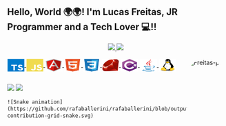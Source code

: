 ## Hello, World 🌍🌍! I'm Lucas Freitas, JR Programmer and a Tech Lover 💻!! 

<div align="center">
  <a href="https://github.com/lucasfreitas242">
  <img height="180em" src="https://github-readme-stats.vercel.app/api?username=lucasfreitas242&show_icons=true&theme=dark&include_all_commits=true&count_private=true"/>
  <img height="180em" src="https://github-readme-stats.vercel.app/api/top-langs/?username=lucasfreitas242&layout=compact&langs_count=7&theme=dark"/>
</div>
  
  <div style="display: inline_block"><br>
  <img align="center" alt="Freitas-Ts" height="30" width="40" src="https://raw.githubusercontent.com/devicons/devicon/master/icons/typescript/typescript-plain.svg">
  <img align="center" alt="Freitas-Js" height="30" width="40" src="https://raw.githubusercontent.com/devicons/devicon/master/icons/javascript/javascript-plain.svg">
  <img align="center" alt="Freitas-Angular" height="30" width="40" src="https://raw.githubusercontent.com/devicons/devicon/master/icons/angularjs/angularjs-original.svg">
  <img align="center" alt="Freitas-HTML" height="30" width="40" src="https://raw.githubusercontent.com/devicons/devicon/master/icons/html5/html5-original.svg">
  <img align="center" alt="Freitas-CSS" height="30" width="40" src="https://raw.githubusercontent.com/devicons/devicon/master/icons/css3/css3-original.svg">
  <img align="center" alt="Freitas-Ruby" height="30" width="40" src="https://raw.githubusercontent.com/devicons/devicon/master/icons/ruby/ruby-original.svg">
  <img align="center" alt="Freitas-Csharp" height="30" width="40" src="https://raw.githubusercontent.com/devicons/devicon/master/icons/csharp/csharp-original.svg">
  <img align="center" alt="Freitas-Java" height="30" width="40" src="https://raw.githubusercontent.com/devicons/devicon/master/icons/java/java-original.svg">
  <img align="center" alt="Freitas-Linux" height="30" width="40" src="https://raw.githubusercontent.com/devicons/devicon/master/icons/linux/linux-original.svg">
    <img align="right" alt="Freitas-pic" height="150" style="border-radius:50px;" src="https://media.giphy.com/media/yYSSBtDgbbRzq/giphy.gif">
</div>

##
  
  <div>
    <a href = "mailto:lucasfrittas@gmail.com"><img src="https://img.shields.io/badge/Gmail-D14836?style=for-the-badge&logo=gmail&logoColor=white" target="_blank"></a>
    <a href="https://www.linkedin.com/in/lucas-freitas-7b50b917b/" target="_blank"><img src="https://img.shields.io/badge/LinkedIn-0077B5?style=for-the-badge&logo=linkedin&logoColor=white" target="_blank"></a>
    
    ![Snake animation](https://github.com/rafaballerini/rafaballerini/blob/output/github-contribution-grid-snake.svg)
  </div>
  
